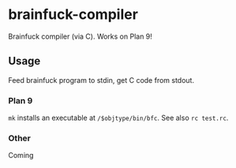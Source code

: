 # brainfuck-compiler

Brainfuck compiler (via C). Works on Plan 9!

## Usage
Feed brainfuck program to stdin, get C code from stdout.

### Plan 9
`mk` installs an executable at `/$objtype/bin/bfc`. See also `rc test.rc`.

### Other
Coming
